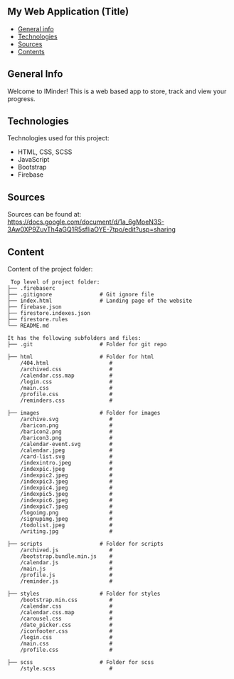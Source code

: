 ## My Web Application (Title)

* [General info](#general-info)
* [Technologies](#technologies)
* [Sources](#sources)
* [Contents](#content)

## General Info
Welcome to IMinder! This is a web based app to store, track and view your progress. 

## Technologies
Technologies used for this project:
* HTML, CSS, SCSS
* JavaScript
* Bootstrap 
* Firebase

## Sources
Sources can be found at:
https://docs.google.com/document/d/1a_6gMoeN3S-3Aw0XP9ZuvTh4aGQ1R5sfIiaOYE-7tpo/edit?usp=sharing


## Content
Content of the project folder:

```
 Top level of project folder: 
├── .firebaserc
├── .gitignore               # Git ignore file
├── index.html               # Landing page of the website
├── firebase.json
├── firestore.indexes.json
├── firestore.rules
└── README.md

It has the following subfolders and files:
├── .git                     # Folder for git repo

├── html                     # Folder for html
    /404.html                   # 
    /archived.css               # 
    /calendar.css.map           # 
    /login.css                  # 
    /main.css                   # 
    /profile.css                # 
    /reminders.css              # 

├── images                   # Folder for images
    /archive.svg                # 
    /baricon.png                # 
    /baricon2.png               # 
    /baricon3.png               # 
    /calendar-event.svg         # 
    /calendar.jpeg              # 
    /card-list.svg              # 
    /indexintro.jpeg            # 
    /indexpic.jpeg              # 
    /indexpic2.jpeg             # 
    /indexpic3.jpeg             # 
    /indexpic4.jpeg             # 
    /indexpic5.jpeg             # 
    /indexpic6.jpeg             # 
    /indexpic7.jpeg             # 
    /logoimg.png                # 
    /signupimg.jpeg             # 
    /todolist.jpeg              # 
    /writing.jpg                # 

├── scripts                  # Folder for scripts
    /archived.js                # 
    /bootstrap.bundle.min.js    # 
    /calendar.js                # 
    /main.js                    # 
    /profile.js                 # 
    /reminder.js                # 

├── styles                   # Folder for styles
    /bootstrap.min.css          # 
    /calendar.css               # 
    /calendar.css.map           # 
    /carousel.css               # 
    /date_picker.css            # 
    /iconfooter.css             # 
    /login.css                  # 
    /main.css                   # 
    /profile.css                # 

├── scss                     # Folder for scss
    /style.scss                 # 
